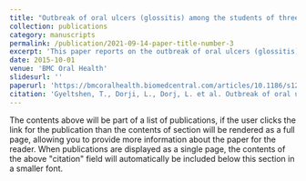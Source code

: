 ```yaml
---
title: "Outbreak of oral ulcers (glossitis) among the students of three central schools under Tsirang district Bhutan, 2018"
collection: publications
category: manuscripts
permalink: /publication/2021-09-14-paper-title-number-3
excerpt: 'This paper reports on the outbreak of oral ulcers (glossitis) among the three central schools under Tsirang district, Bhutan'
date: 2015-10-01
venue: 'BMC Oral Health'
slidesurl: ''
paperurl: 'https://bmcoralhealth.biomedcentral.com/articles/10.1186/s12903-021-01808-5'
citation: 'Gyeltshen, T., Dorji, L., Dorj, L. et al. Outbreak of oral ulcers (glossitis) among the students of three central schools under Tsirang district Bhutan, 2018. BMC Oral Health 21, 444 (2021). https://doi.org/10.1186/s12903-021-01808-5'
---
```


The contents above will be part of a list of publications, if the user clicks the link for the publication than the contents of section will be rendered as a full page, allowing you to provide more information about the paper for the reader. When publications are displayed as a single page, the contents of the above "citation" field will automatically be included below this section in a smaller font.